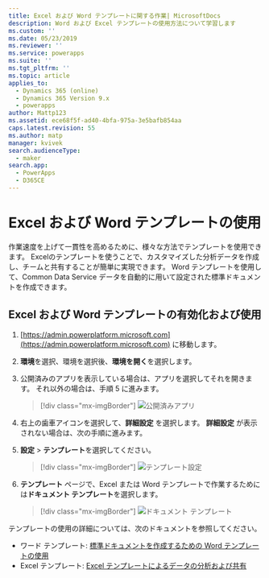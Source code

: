 ```yaml
---
title: Excel および Word テンプレートに関する作業| MicrosoftDocs
description: Word および Excel テンプレートの使用方法について学習します
ms.custom: ''
ms.date: 05/23/2019
ms.reviewer: ''
ms.service: powerapps
ms.suite: ''
ms.tgt_pltfrm: ''
ms.topic: article
applies_to:
  - Dynamics 365 (online)
  - Dynamics 365 Version 9.x
  - powerapps
author: Mattp123
ms.assetid: ece68f5f-ad40-4bfa-975a-3e5bafb854aa
caps.latest.revision: 55
ms.author: matp
manager: kvivek
search.audienceType:
  - maker
search.app:
  - PowerApps
  - D365CE
---
```

   
# <a name="use-excel-and-word-templates"></a>Excel および Word テンプレートの使用

作業速度を上げて一貫性を高めるために、様々な方法でテンプレートを使用できます。 Excelのテンプレートを使うことで、カスタマイズした分析データを作成し、チームと共有することが簡単に実現できます。 Word テンプレートを使用して、Common Data Service データを自動的に用いて設定された標準ドキュメントを作成できます。

## <a name="enable-and-work-with-excel-and-word-templates"></a>Excel および Word テンプレートの有効化および使用

1. [https://admin.powerplatform.microsoft.com](https://admin.powerplatform.microsoft.com) に移動します。 

2. **環境**を選択、環境を選択後、**環境を開く**を選択します。

3. 公開済みのアプリを表示している場合は、アプリを選択してそれを開きます。 それ以外の場合は、手順 5 に進みます。

   > [!div class="mx-imgBorder"] 
   > ![](media/published-apps.png "公開済みアプリ") 

4. 右上の歯車アイコンを選択して、**詳細設定** を選択します。 **詳細設定** が表示されない場合は、次の手順に進みます。

5. **設定** > **テンプレート**を選択してください。

   > [!div class="mx-imgBorder"] 
   > ![](media/settings-templates.png "テンプレート設定") 

6. **テンプレート** ページで、Excel または Word テンプレートで作業するためには**ドキュメント テンプレート**を選択します。

   > [!div class="mx-imgBorder"] 
   > ![](media/document-templates.png "ドキュメント テンプレート") 

テンプレートの使用の詳細については、次のドキュメントを参照してください。

- ワード テンプレート: [標準ドキュメントを作成するための Word テンプレートの使用](https://docs.microsoft.com/dynamics365/customer-engagement/admin/using-word-templates-dynamics-365)
- Excel テンプレート: [Excel テンプレートによるデータの分析および共有](https://docs.microsoft.com/dynamics365/customer-engagement/admin/analyze-your-data-with-excel-templates)

